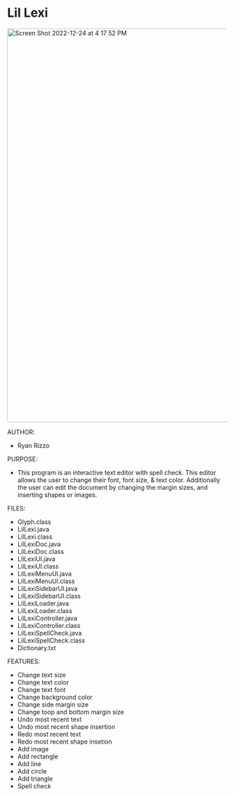 # Lil Lexi

<img width="903" alt="Screen Shot 2022-12-24 at 4 17 52 PM" src="https://user-images.githubusercontent.com/89487878/209451239-a334c6df-67c1-45b6-9bc6-dbe04ab32839.png">

AUTHOR:       
- Ryan Rizzo

PURPOSE:
- This program is an interactive text editor with spell check. This editor allows the user to change their font, font size, & text color. Additionally the user can edit the document by changing the margin sizes, and inserting shapes or images.

FILES:        
- Glyph.class
- LilLexi.java
- LilLexi.class
- LilLexiDoc.java
- LilLexiDoc.class
- LilLexiUI.java
- LilLexiUI.class
- LilLexiMenuUI.java
- LilLexiMenuUI.class
- LilLexiSidebarUI.java
- LilLexiSidebarUI.class
- LilLexiLoader.java
- LilLexiLoader.class
- LilLexiController.java
- LilLexiController.class
- LilLexiSpellCheck.java
- LilLexiSpellCheck.class
- Dictionary.txt

FEATURES: 
- Change text size
- Change text color
- Change text font
- Change background color
- Change side margin size
- Change toop and bottom margin size
- Undo most recent text
- Undo most recent shape insertion
- Redo most recent text
- Redo most recent shape insetion
- Add image
- Add rectangle
- Add line
- Add circle
- Add triangle
- Spell check
